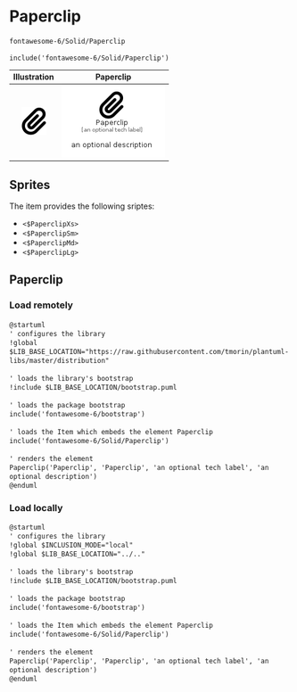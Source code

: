 # Paperclip


```text
fontawesome-6/Solid/Paperclip
```

```text
include('fontawesome-6/Solid/Paperclip')
```



| Illustration | Paperclip |
| :---: | :---: |
| ![illustration for Illustration](../../fontawesome-6/Solid/Paperclip.png) | ![illustration for Paperclip](../../fontawesome-6/Solid/Paperclip.Local.png) |



## Sprites
The item provides the following sriptes:

- `<$PaperclipXs>`
- `<$PaperclipSm>`
- `<$PaperclipMd>`
- `<$PaperclipLg>`





## Paperclip

### Load remotely
```plantuml
@startuml
' configures the library
!global $LIB_BASE_LOCATION="https://raw.githubusercontent.com/tmorin/plantuml-libs/master/distribution"

' loads the library's bootstrap
!include $LIB_BASE_LOCATION/bootstrap.puml

' loads the package bootstrap
include('fontawesome-6/bootstrap')

' loads the Item which embeds the element Paperclip
include('fontawesome-6/Solid/Paperclip')

' renders the element
Paperclip('Paperclip', 'Paperclip', 'an optional tech label', 'an optional description')
@enduml
```

### Load locally
```plantuml
@startuml
' configures the library
!global $INCLUSION_MODE="local"
!global $LIB_BASE_LOCATION="../.."

' loads the library's bootstrap
!include $LIB_BASE_LOCATION/bootstrap.puml

' loads the package bootstrap
include('fontawesome-6/bootstrap')

' loads the Item which embeds the element Paperclip
include('fontawesome-6/Solid/Paperclip')

' renders the element
Paperclip('Paperclip', 'Paperclip', 'an optional tech label', 'an optional description')
@enduml
```

